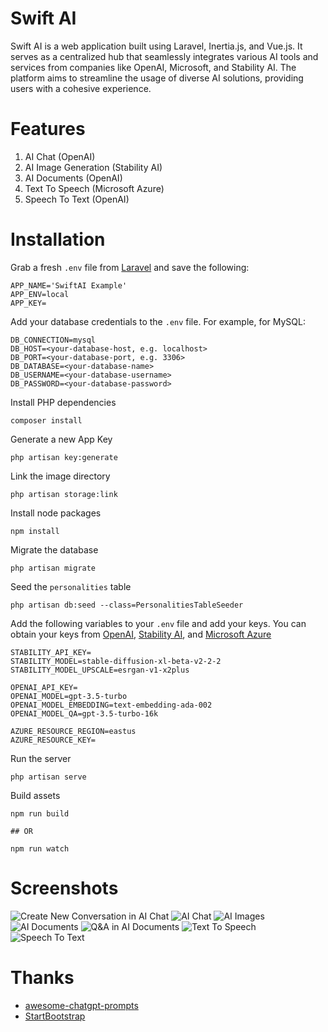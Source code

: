 # Swift AI
Swift AI is a web application built using Laravel, Inertia.js, and Vue.js. It serves as a centralized hub that seamlessly integrates various AI tools and services from companies like OpenAI, Microsoft, and Stability AI. The platform aims to streamline the usage of diverse AI solutions, providing users with a cohesive experience.

 # Features
 1. AI Chat (OpenAI)
 2. AI Image Generation (Stability AI)
 3. AI Documents (OpenAI)
 4. Text To Speech (Microsoft Azure)
 5. Speech To Text (OpenAI)

 # Installation
Grab a fresh `.env` file from [Laravel](https://github.com/laravel/laravel/blob/master/.env.example) and save the following:
``` 
APP_NAME='SwiftAI Example'
APP_ENV=local
APP_KEY=
```
Add your database credentials to the `.env` file. For example, for MySQL:
```
DB_CONNECTION=mysql
DB_HOST=<your-database-host, e.g. localhost>
DB_PORT=<your-database-port, e.g. 3306>
DB_DATABASE=<your-database-name>
DB_USERNAME=<your-database-username>
DB_PASSWORD=<your-database-password>
```
Install PHP dependencies
```
composer install
```
Generate a new App Key
```
php artisan key:generate 
```
Link the image directory
```
php artisan storage:link
```
Install node packages
```
npm install
```
Migrate the database
```
php artisan migrate
```
Seed the `personalities` table
```
php artisan db:seed --class=PersonalitiesTableSeeder
```
Add the following variables to your `.env` file and add your keys. You can obtain your keys from [OpenAI](https://platform.openai.com/account/api-keys), [Stability AI](https://beta.dreamstudio.ai/account), and [Microsoft Azure](https://portal.azure.com)
```
STABILITY_API_KEY=
STABILITY_MODEL=stable-diffusion-xl-beta-v2-2-2
STABILITY_MODEL_UPSCALE=esrgan-v1-x2plus

OPENAI_API_KEY=
OPENAI_MODEL=gpt-3.5-turbo
OPENAI_MODEL_EMBEDDING=text-embedding-ada-002
OPENAI_MODEL_QA=gpt-3.5-turbo-16k

AZURE_RESOURCE_REGION=eastus
AZURE_RESOURCE_KEY=
```
Run the server
```
php artisan serve
```
Build assets
```
npm run build

## OR

npm run watch
```

# Screenshots
![Create New Conversation in AI Chat](https://i.imgur.com/Gshd2Ii.png)
![AI Chat](https://i.imgur.com/NMpUcrI.png)
![AI Images](https://i.imgur.com/D27vnEs.png)
![AI Documents](https://i.imgur.com/dB8APxa.png)
![Q&A in AI Documents](https://i.imgur.com/CKiSCoK.png)
![Text To Speech](https://i.imgur.com/mYx497Q.png)
![Speech To Text](https://i.imgur.com/vyfm8Hc.png)

# Thanks
- [awesome-chatgpt-prompts](https://github.com/f/awesome-chatgpt-prompts)
- [StartBootstrap](https://github.com/StartBootstrap/startbootstrap-sb-admin)
